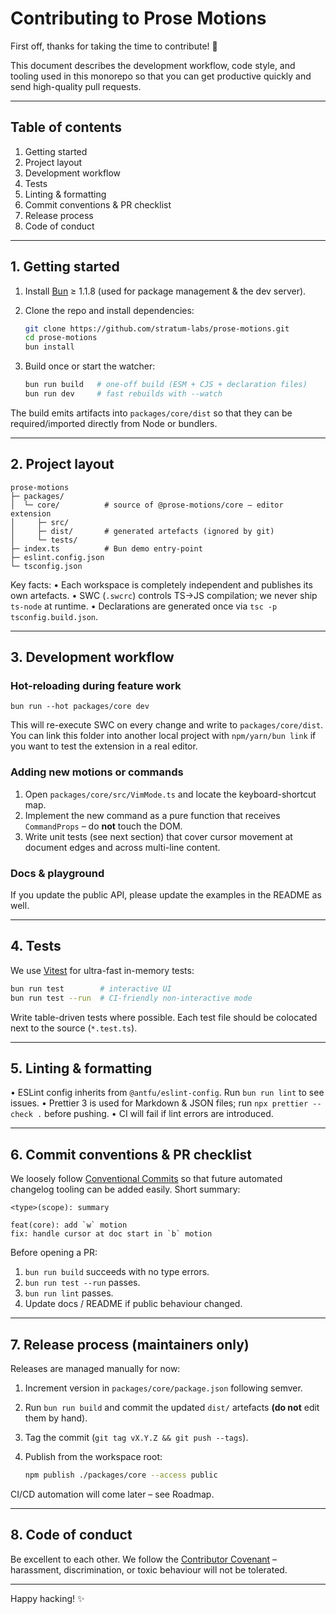 # Contributing to Prose Motions

First off, thanks for taking the time to contribute! 🎉

This document describes the development workflow, code style, and tooling used in this monorepo so that you can get productive quickly and send high-quality pull requests.

---

## Table of contents

1. Getting started
2. Project layout
3. Development workflow
4. Tests
5. Linting & formatting
6. Commit conventions & PR checklist
7. Release process
8. Code of conduct

---

## 1. Getting started

1. Install [Bun](https://bun.sh/) ≥ 1.1.8 (used for package management & the dev server).
2. Clone the repo and install dependencies:

   ```bash
   git clone https://github.com/stratum-labs/prose-motions.git
   cd prose-motions
   bun install
   ```
3. Build once or start the watcher:

   ```bash
   bun run build   # one-off build (ESM + CJS + declaration files)
   bun run dev     # fast rebuilds with --watch
   ```

The build emits artifacts into `packages/core/dist` so that they can be required/imported directly from Node or bundlers.

---

## 2. Project layout

```
prose-motions
├─ packages/
│  └─ core/          # source of @prose-motions/core – editor extension
│     ├─ src/
│     ├─ dist/       # generated artefacts (ignored by git)
│     └─ tests/
├─ index.ts          # Bun demo entry-point
├─ eslint.config.json
└─ tsconfig.json
```

Key facts:
• Each workspace is completely independent and publishes its own artefacts.
• SWC (`.swcrc`) controls TS→JS compilation; we never ship `ts-node` at runtime.
• Declarations are generated once via `tsc -p tsconfig.build.json`.

---

## 3. Development workflow

### Hot-reloading during feature work

```
bun run --hot packages/core dev
```

This will re-execute SWC on every change and write to `packages/core/dist`.  You can link this folder into another local project with `npm/yarn/bun link` if you want to test the extension in a real editor.

### Adding new motions or commands

1. Open `packages/core/src/VimMode.ts` and locate the keyboard-shortcut map.
2. Implement the new command as a pure function that receives `CommandProps` – do **not** touch the DOM.
3. Write unit tests (see next section) that cover cursor movement at document edges and across multi-line content.

### Docs & playground

If you update the public API, please update the examples in the README as well.

---

## 4. Tests

We use [Vitest](https://vitest.dev/) for ultra-fast in-memory tests:

```bash
bun run test        # interactive UI
bun run test --run  # CI-friendly non-interactive mode
```

Write table-driven tests where possible. Each test file should be colocated next to the source (`*.test.ts`).

---

## 5. Linting & formatting

• ESLint config inherits from `@antfu/eslint-config`. Run `bun run lint` to see issues.
• Prettier 3 is used for Markdown & JSON files; run `npx prettier --check .` before pushing.
• CI will fail if lint errors are introduced.

---

## 6. Commit conventions & PR checklist

We loosely follow [Conventional Commits](https://www.conventionalcommits.org/) so that future automated changelog tooling can be added easily. Short summary:

```
<type>(scope): summary

feat(core): add `w` motion
fix: handle cursor at doc start in `b` motion
```

Before opening a PR:

1. `bun run build` succeeds with no type errors.
2. `bun run test --run` passes.
3. `bun run lint` passes.
4. Update docs / README if public behaviour changed.

---

## 7. Release process (maintainers only)

Releases are managed manually for now:

1. Increment version in `packages/core/package.json` following semver.
2. Run `bun run build` and commit the updated `dist/` artefacts **(do not** edit them by hand).
3. Tag the commit (`git tag vX.Y.Z && git push --tags`).
4. Publish from the workspace root:

   ```bash
   npm publish ./packages/core --access public
   ```

CI/CD automation will come later – see Roadmap.

---

## 8. Code of conduct

Be excellent to each other. We follow the [Contributor Covenant](https://www.contributor-covenant.org/version/2/1/code_of_conduct/) – harassment, discrimination, or toxic behaviour will not be tolerated.

---

Happy hacking! ✨
